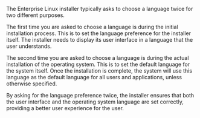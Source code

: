 The Enterprise Linux installer typically asks to choose a language twice for two different purposes. 

The first time you are asked to choose a language is during the initial installation process. This is to set the language preference for the installer itself. The installer needs to display its user interface in a language that the user understands.

The second time you are asked to choose a language is during the actual installation of the operating system. This is to set the default language for the system itself. Once the installation is complete, the system will use this language as the default language for all users and applications, unless otherwise specified.

By asking for the language preference twice, the installer ensures that both the user interface and the operating system language are set correctly, providing a better user experience for the user.
